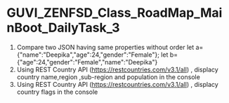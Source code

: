 # GUVI_ZENFSD_Class_RoadMap_MainBoot_DailyTask_3

1. Compare two JSON having same properties without order
   let a={"name":"Deepika","age":24,"gender":"Female"};
   let b={"age":24,"gender":"Female","name":"Deepika"}
2. Using REST Country API (https://restcountries.com/v3.1/all) , displacy country name,region ,sub-region and population in the console
3. Using REST Country API (https://restcountries.com/v3.1/all) , displacy country flags in the console
